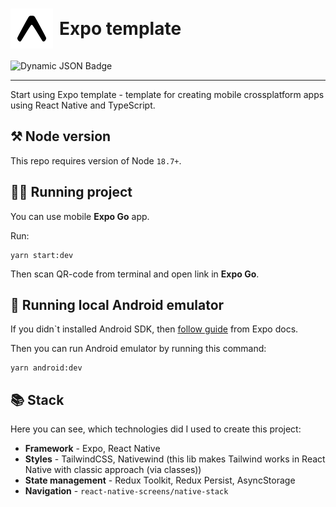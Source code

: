 <h1 style='display: flex; align-items: center; gap: 10px;'>
<img src="./.repo/images/logo-type-a.svg" style="background: white; padding: 10px;"> Expo template
</h1>

<p>
<img alt="Dynamic JSON Badge" src="https://img.shields.io/badge/dynamic/json?url=https%3A%2F%2Fraw.githubusercontent.com%2FXenoPOMP%2Fexpo-template%2Fmaster%2Fpackage.json&query=%24.version&label=Latest%20release">
</p>

<hr/>

Start using Expo template - template for creating mobile crossplatform apps using React Native and TypeScript.

## ⚒️ Node version

This repo requires version of Node `18.7+`.

## 🏃‍♂️ Running project

You can use mobile **Expo Go** app.

Run:
```shell
yarn start:dev
```

Then scan QR-code from terminal and open link in **Expo Go**.

## 🤖 Running local Android emulator

If you didn`t installed Android SDK, then [follow guide](https://docs.expo.dev/workflow/android-studio-emulator/) from Expo docs.

Then you can run Android emulator by running this command:
```shell
yarn android:dev
```

## 📚 Stack

Here you can see, which technologies did I used to create this project:

- **Framework** - Expo, React Native
- **Styles** - TailwindCSS, Nativewind (this lib makes Tailwind works in React Native with classic approach (via classes))
- **State management** - Redux Toolkit, Redux Persist, AsyncStorage
- **Navigation** - `react-native-screens/native-stack`
